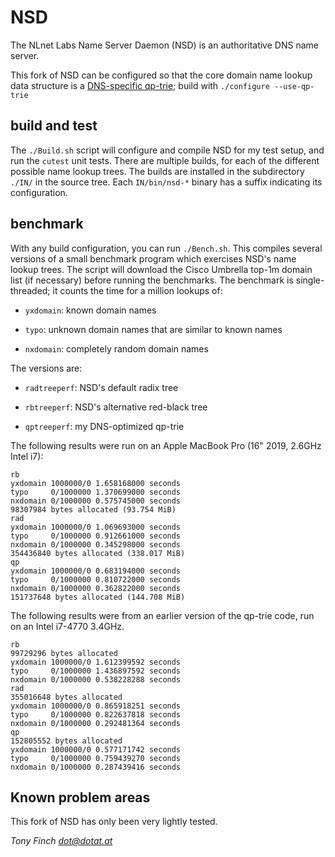 # NSD

The NLnet Labs Name Server Daemon (NSD) is an authoritative DNS name server.

This fork of NSD can be configured so that the core domain name lookup
data structure is a [DNS-specific qp-trie](https://dotat.at/prog/qp/);
build with `./configure --use-qp-trie`


build and test
--------------

The `./Build.sh` script will configure and compile NSD for my test
setup, and run the `cutest` unit tests. There are multiple builds, for
each of the different possible name lookup trees. The builds are
installed in the subdirectory `./IN/` in the source tree. Each
`IN/bin/nsd-*` binary has a suffix indicating its configuration.


benchmark
---------

With any build configuration, you can run `./Bench.sh`. This compiles
several versions of a small benchmark program which exercises NSD's
name lookup trees. The script will download the Cisco Umbrella top-1m
domain list (if necessary) before running the benchmarks. The
benchmark is single-threaded; it counts the time for a million lookups
of:

  * `yxdomain`: known domain names

  * `typo`: unknown domain names that are similar to known names

  * `nxdomain`: completely random domain names

The versions are:

  * `radtreeperf`: NSD's default radix tree

  * `rbtreeperf`: NSD's alternative red-black tree

  * `qptreeperf`: my DNS-optimized qp-trie


The following results were run on an Apple MacBook Pro
(16" 2019, 2.6GHz Intel i7):

    rb
    yxdomain 1000000/0 1.658168000 seconds
    typo     0/1000000 1.370699000 seconds
    nxdomain 0/1000000 0.575745000 seconds
    98307984 bytes allocated (93.754 MiB)
    rad
    yxdomain 1000000/0 1.069693000 seconds
    typo     0/1000000 0.912661000 seconds
    nxdomain 0/1000000 0.345298000 seconds
    354436840 bytes allocated (338.017 MiB)
    qp
    yxdomain 1000000/0 0.683194000 seconds
    typo     0/1000000 0.810722000 seconds
    nxdomain 0/1000000 0.362822000 seconds
    151737648 bytes allocated (144.708 MiB)

The following results were from an earlier version of the qp-trie
code, run on an Intel i7-4770 3.4GHz.

    rb
    99729296 bytes allocated
    yxdomain 1000000/0 1.612399592 seconds
    typo     0/1000000 1.436897592 seconds
    nxdomain 0/1000000 0.538228288 seconds
    rad
    355016648 bytes allocated
    yxdomain 1000000/0 0.865918251 seconds
    typo     0/1000000 0.822637818 seconds
    nxdomain 0/1000000 0.292481364 seconds
    qp
    152805552 bytes allocated
    yxdomain 1000000/0 0.577171742 seconds
    typo     0/1000000 0.759439270 seconds
    nxdomain 0/1000000 0.287439416 seconds


## Known problem areas

This fork of NSD has only been very lightly tested.

_Tony Finch <dot@dotat.at>_
